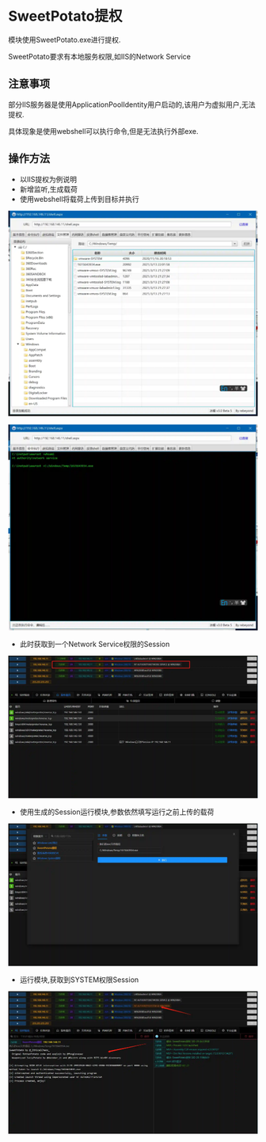 # SweetPotato提权

模块使用SweetPotato.exe进行提权.

SweetPotato要求有本地服务权限,如IIS的Network Service

## 注意事项

部分IIS服务器是使用ApplicationPoolIdentity用户启动的,该用户为虚拟用户,无法提权.

具体现象是使用webshell可以执行命令,但是无法执行外部exe.

## 操作方法

+ 以IIS提权为例说明
+ 新增监听,生成载荷
+ 使用webshell将载荷上传到目标并执行

![](img\PrivilegeEscalation_ExploitationForPrivilegeEscalation_SweetPotato\1.webp)

![](img\PrivilegeEscalation_ExploitationForPrivilegeEscalation_SweetPotato\2.webp)

+ 此时获取到一个Network Service权限的Session

![](img\PrivilegeEscalation_ExploitationForPrivilegeEscalation_SweetPotato\3.webp)

+ 使用生成的Session运行模块,参数依然填写运行之前上传的载荷

![](img\PrivilegeEscalation_ExploitationForPrivilegeEscalation_SweetPotato\4.webp)

+ 运行模块,获取到SYSTEM权限Session

![](img\PrivilegeEscalation_ExploitationForPrivilegeEscalation_SweetPotato\5.webp)






